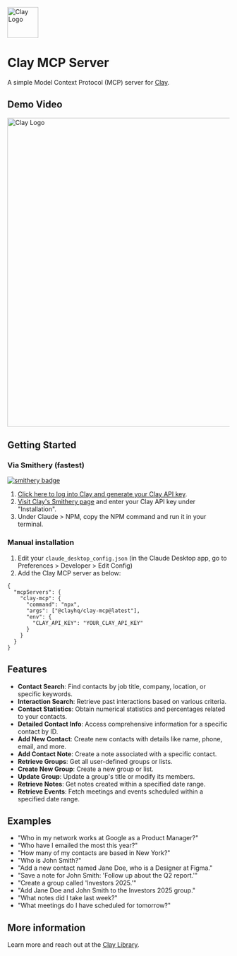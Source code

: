 <a href="https://clay.earth"><img src="https://assets.clay.earth/emails/assets/logo_badge.png" alt="Clay Logo" width="70"/></a>

# Clay MCP Server

A simple Model Context Protocol (MCP) server for [Clay](https://clay.earth).

## Demo Video
<a href="https://www.youtube.com/watch?v=vaB0s9i7Djo"><img src="https://userimg-assets.customeriomail.com/images/client-env-86186/1744863883565_CleanShot%202025-04-17%20at%2000.24.16@2x_01JS0ZVWJ1M36ZN9FS9CD3D9R3.png" alt="Clay Logo" width="700"/></a>

## Getting Started
### Via Smithery (fastest)
[![smithery badge](https://smithery.ai/badge/@clay-inc/clay-mcp)](https://smithery.ai/server/@clay-inc/clay-mcp)
1. [Click here to log into Clay and generate your Clay API key](https://web.clay.earth/settings/api-keys).
2. [Visit Clay's Smithery page](https://smithery.ai/server/@clay-inc/clay-mcp) and enter your Clay API key under "Installation".
3. Under Claude > NPM, copy the NPM command and run it in your terminal.

### Manual installation
1. Edit your `claude_desktop_config.json` (in the Claude Desktop app, go to Preferences > Developer > Edit Config)
2. Add the Clay MCP server as below:

```
{
  "mcpServers": {
    "clay-mcp": {
      "command": "npx",
      "args": ["@clayhq/clay-mcp@latest"],
      "env": {
        "CLAY_API_KEY": "YOUR_CLAY_API_KEY"
      }
    }
  }
}
```

## Features
- **Contact Search**: Find contacts by job title, company, location, or specific keywords.
- **Interaction Search**: Retrieve past interactions based on various criteria.
- **Contact Statistics**: Obtain numerical statistics and percentages related to your contacts.
- **Detailed Contact Info**: Access comprehensive information for a specific contact by ID.
- **Add New Contact**: Create new contacts with details like name, phone, email, and more.
- **Add Contact Note**: Create a note associated with a specific contact.
- **Retrieve Groups**: Get all user-defined groups or lists.
- **Create New Group**: Create a new group or list.
- **Update Group**: Update a group's title or modify its members.
- **Retrieve Notes**: Get notes created within a specified date range.
- **Retrieve Events**: Fetch meetings and events scheduled within a specified date range.

## Examples
- "Who in my network works at Google as a Product Manager?"
- "Who have I emailed the most this year?"
- "How many of my contacts are based in New York?"
- "Who is John Smith?"
- "Add a new contact named Jane Doe, who is a Designer at Figma."
- "Save a note for John Smith: 'Follow up about the Q2 report.'"
- "Create a group called 'Investors 2025.'"
- "Add Jane Doe and John Smith to the Investors 2025 group."
- "What notes did I take last week?"
- "What meetings do I have scheduled for tomorrow?"

## More information
Learn more and reach out at the [Clay Library](https://library.clay.earth).
